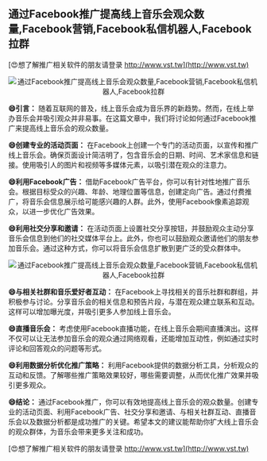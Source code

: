 ## **通过Facebook推广提高线上音乐会观众数量,Facebook营销,Facebook私信机器人,Facebook拉群**

[😍想了解推广相关软件的朋友请登录 http://www.vst.tw](http://www.vst.tw)

 <center><img src="https://vst.tw/MP4/tuiguang/png/1.png" alt="通过Facebook推广提高线上音乐会观众数量,Facebook营销,Facebook私信机器人,Facebook拉群"></center>

**😄引言：**
随着互联网的普及，线上音乐会成为音乐界的新趋势。然而，在线上举办音乐会并吸引观众并非易事。在这篇文章中，我们将讨论如何通过Facebook推广来提高线上音乐会的观众数量。

**😄创建专业的活动页面：**
在Facebook上创建一个专门的活动页面，以宣传和推广线上音乐会。确保页面设计简洁明了，包含音乐会的日期、时间、艺术家信息和链接。使用吸引人的图片和视频等多媒体元素，以吸引潜在观众的注意力。

**😄利用Facebook广告：**
借助Facebook广告平台，你可以有针对性地推广音乐会。根据目标受众的兴趣、年龄、地理位置等信息，创建定向广告。通过付费推广，将音乐会信息展示给可能感兴趣的人群。此外，使用Facebook像素追踪观众，以进一步优化广告效果。

**😄利用社交分享和邀请：**
在活动页面上设置社交分享按钮，并鼓励观众主动分享音乐会信息到他们的社交媒体平台上。此外，你也可以鼓励观众邀请他们的朋友参加音乐会。通过这种方式，你可以将音乐会信息扩散到更广泛的受众群体中。

 <center><img src="https://vst.tw/MP4/tuiguang/png/2.png" alt="通过Facebook推广提高线上音乐会观众数量,Facebook营销,Facebook私信机器人,Facebook拉群"></center>

**😄与相关社群和音乐爱好者互动：**
在Facebook上寻找相关的音乐社群和群组，并积极参与讨论。分享音乐会的相关信息和预告片段，与潜在观众建立联系和互动。这样可以增加曝光度，并吸引更多人参加线上音乐会。

**😄直播音乐会：**
考虑使用Facebook直播功能，在线上音乐会期间直播演出。这样不仅可以让无法参加音乐会的观众通过网络观看，还能增加互动性，例如通过实时评论和回答观众的问题等形式。

**😄利用数据分析优化推广策略：**
利用Facebook提供的数据分析工具，分析观众的互动和反馈。了解哪些推广策略效果较好，哪些需要调整，从而优化推广效果并吸引更多观众。

**😄结论：**
通过Facebook推广，你可以有效地提高线上音乐会的观众数量。创建专业的活动页面、利用Facebook广告、社交分享和邀请、与相关社群互动、直播音乐会以及数据分析都是成功推广的关键。希望本文的建议能帮助你扩大线上音乐会的观众群体，为音乐会带来更多关注和成功。

[😍想了解推广相关软件的朋友请登录 http://www.vst.tw](http://www.vst.tw)



